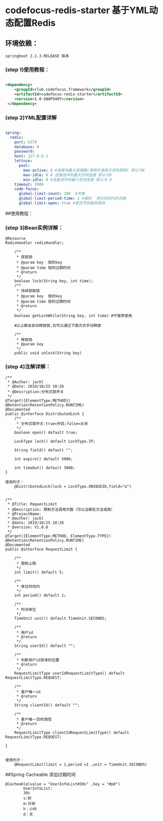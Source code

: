 # codefocus-redis-starter 基于YML动态配置Redis

## 环境依赖：
    springboot 2.1.3.RELEASE 版本
    
### (step 1)使用教程：
```xml

<dependency>
    <groupId>club.codefocus.framework</groupId>
    <artifactId>codefocus-redis-starter</artifactId>
    <version>1.0-SNAPSHOT</version>
 </dependency>

```

### (step 2)YML配置详解

```yaml

spring:
  redis:
    port: 6379
    database: 0
    password:
    host: 127.0.0.1
    lettuce:
      pool:
        max-active: 8 #连接池最大连接数(使用负值表示没有限制) 默认为8
        max-idle: 8 # 连接池中的最大空闲连接 默认为8
        min-idle: 0 #连接池中的最小空闲连接 默认为 0
    timeout: 2000
    code-focus:
      global-limit-count: 200  #次数
      global-limit-period-time: 1 #毫秒  单位时间内的次数
      global-limit-open: true #是否开启服务限流 

```


##使用教程：

### (step 3)Bean实例详解：

    @Resource
    RedisHandler redisHandler;
    
        /**
         * 获取锁
         * @param key  锁的key
         * @param time 锁的过期时间
         * @return
         */
        boolean lock(String key, int time);
        /**
         * 持续获取锁
         * @param key  锁的key
         * @param time 锁的过期时间
         * @return
         */
        boolean getLockWhile(String key, int time) #不推荐使用
        
        #以上都会自动释放锁,也可以通过下面方式手动释放
        
        /**
         * 释放锁
         * @param key
         */
        public void unlock(String key)
    
  
### (step 4)注解详解：

    /**
     * @Auther: jackl
     * @Date: 2019/10/25 10:26
     * @Description:分布式锁开关
     */
    @Target({ElementType.METHOD})
    @Retention(RetentionPolicy.RUNTIME)
    @Documented
    public @interface DistributedLock {
        /**
         * 分布式锁开关:true=开启;false=关闭
         */
        boolean open() default true;
    
        LockType lock() default LockType.IP;
    
        String field() default "";
    
        int expire() default 5000;
    
        int timeOut() default 3000;
    }
    
    使用列子：
        @DistributedLock(lock = LockType.UNIQUEID,field="a")
    
    
    /**
     * @Title: RequestLimit
     * @Description: 限制方法调用次数（可以注解在方法或类）
     * @ProjectName:
     * @author: jackl
     * @date: 2019/10/25 10:26
     * @version: V1.0.0
     */
    @Target({ElementType.METHOD, ElementType.TYPE})
    @Retention(RetentionPolicy.RUNTIME)
    @Documented
    public @interface RequestLimit {
    
        /**
         * 限制上限
         */
        int limit() default 5;
    
        /**
         * 单位时间内
         */
        int period() default 1;
    
        /**
         * 时间单位
         */
        TimeUnit unit() default TimeUnit.SECONDS;
    
        /**
         * 用户id
         * @return
         */
        String userId() default "";
    
        /**
         * 判断用户id具体的位置
         * @return
         */
        RequestLimitType userIdRequestLimitType() default RequestLimitType.REQUEST;
    
        /**
         * 客户唯一id
         * @return
         */
        String clientId() default "";
    
        /**
         * 客户唯一ID的类型
         * @return
         */
        RequestLimitType clientIdRequestLimitType() default RequestLimitType.REQUEST;
    
    }
    
    
    使用列子：
        @RequestLimit(limit = 1,period =1 ,unit = TimeUnit.SECONDS)
        
    
##Spring Cacheable 添加过期时间
        
    @Cacheable(value = "UserInfoList#30s" ,key = "#p0")
            UserInfoList:
            30s
            s:秒
            m:分钟
            h：小时
            d：天


